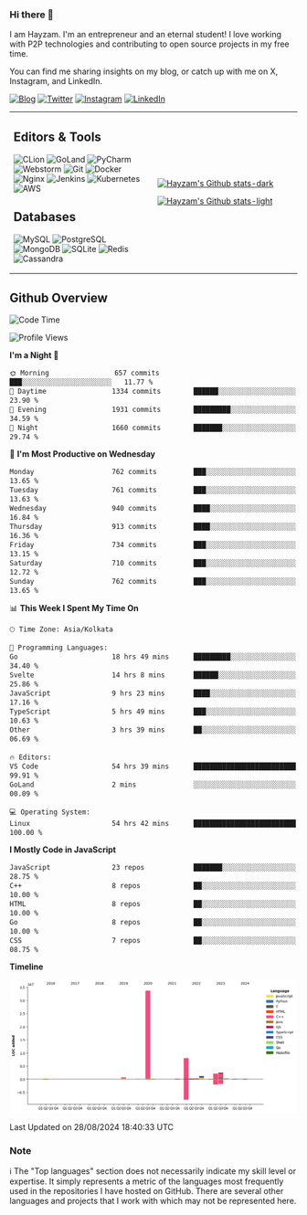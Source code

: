 ### Hi there 👋

I am Hayzam. I'm an entrepreneur and an eternal student! I love working with P2P technologies and contributing to open source projects in my free time.

You can find me sharing insights on my blog, or catch up with me on X, Instagram, and LinkedIn.

[![Blog](https://img.shields.io/badge/Blog-%2312100E.svg?&style=for-the-badge&logo=medium&logoColor=white)](https://hayzam.com)
[![Twitter](https://img.shields.io/badge/Twitter-%231DA1F2.svg?&style=for-the-badge&logo=X&logoColor=white)](https://twitter.com/hayzam_js)
[![Instagram](https://img.shields.io/badge/Instagram-%23E4405F.svg?&style=for-the-badge&logo=instagram&logoColor=white)](https://instagram.com/hayzam.ts)
[![LinkedIn](https://img.shields.io/badge/LinkedIn-%230077B5.svg?&style=for-the-badge&logo=linkedin&logoColor=white)](https://www.linkedin.com/in/hayzam-s-2b9b95139/)

<table width="100%">
<tr>
<td width="50%">

## Editors & Tools

![CLion](https://img.shields.io/badge/-CLion-000000?style=flat&logo=CLion)
![GoLand](https://img.shields.io/badge/-GoLand-000000?style=flat&logo=Goland)
![PyCharm](https://img.shields.io/badge/-PyCharm-000000?style=flat&logo=PyCharm)
![Webstorm](https://img.shields.io/badge/-WebStorm-000000?style=flat&logo=WebStorm)
![Git](https://img.shields.io/badge/-Git-000000?style=flat&logo=git)
![Docker](https://img.shields.io/badge/-Docker-000000?style=flat&logo=docker)
![Nginx](https://img.shields.io/badge/-Nginx-000000?style=flat&logo=nginx)
![Jenkins](https://img.shields.io/badge/-Jenkins-000000?style=flat&logo=jenkins)
![Kubernetes](https://img.shields.io/badge/-Kubernetes-000000?style=flat&logo=kubernetes)
![AWS](https://img.shields.io/badge/-AWS-000000?style=flat&logo=amazon-aws)

## Databases

![MySQL](https://img.shields.io/badge/-MySQL-000000?style=flat&logo=mysql)
![PostgreSQL](https://img.shields.io/badge/-PostgreSQL-000000?style=flat&logo=postgresql)
![MongoDB](https://img.shields.io/badge/-MongoDB-000000?style=flat&logo=mongodb)
![SQLite](https://img.shields.io/badge/-SQLite-000000?style=flat&logo=sqlite)
![Redis](https://img.shields.io/badge/-Redis-000000?style=flat&logo=redis)
![Cassandra](https://img.shields.io/badge/-Cassandra-000000?style=flat&logo=apache-cassandra)
</div>

<td width="50%">
 
[![Hayzam's Github stats-dark](https://github-readme-stats.vercel.app/api?username=hayzamjs&show_icons=true&theme=dark#gh-dark-mode-only)](https://github.com/anuraghazra/github-readme-stats#gh-dark-mode-only)
 
[![Hayzam's Github stats-light](https://github-readme-stats.vercel.app/api?username=hayzamjs&show_icons=true&theme=default#gh-light-mode-only)](https://github.com/anuraghazra/github-readme-stats#gh-light-mode-only)

</td>
</tr>
</table>
 
## Github Overview


<!--START_SECTION:waka-->
![Code Time](http://img.shields.io/badge/Code%20Time-1%2C020%20hrs%2059%20mins-blue)

![Profile Views](http://img.shields.io/badge/Profile%20Views-0-blue)

**I'm a Night 🦉** 

```text
🌞 Morning                657 commits         ███░░░░░░░░░░░░░░░░░░░░░░   11.77 % 
🌆 Daytime                1334 commits        ██████░░░░░░░░░░░░░░░░░░░   23.90 % 
🌃 Evening                1931 commits        █████████░░░░░░░░░░░░░░░░   34.59 % 
🌙 Night                  1660 commits        ███████░░░░░░░░░░░░░░░░░░   29.74 % 
```
📅 **I'm Most Productive on Wednesday** 

```text
Monday                   762 commits         ███░░░░░░░░░░░░░░░░░░░░░░   13.65 % 
Tuesday                  761 commits         ███░░░░░░░░░░░░░░░░░░░░░░   13.63 % 
Wednesday                940 commits         ████░░░░░░░░░░░░░░░░░░░░░   16.84 % 
Thursday                 913 commits         ████░░░░░░░░░░░░░░░░░░░░░   16.36 % 
Friday                   734 commits         ███░░░░░░░░░░░░░░░░░░░░░░   13.15 % 
Saturday                 710 commits         ███░░░░░░░░░░░░░░░░░░░░░░   12.72 % 
Sunday                   762 commits         ███░░░░░░░░░░░░░░░░░░░░░░   13.65 % 
```


📊 **This Week I Spent My Time On** 

```text
🕑︎ Time Zone: Asia/Kolkata

💬 Programming Languages: 
Go                       18 hrs 49 mins      █████████░░░░░░░░░░░░░░░░   34.40 % 
Svelte                   14 hrs 8 mins       ██████░░░░░░░░░░░░░░░░░░░   25.86 % 
JavaScript               9 hrs 23 mins       ████░░░░░░░░░░░░░░░░░░░░░   17.16 % 
TypeScript               5 hrs 49 mins       ███░░░░░░░░░░░░░░░░░░░░░░   10.63 % 
Other                    3 hrs 39 mins       ██░░░░░░░░░░░░░░░░░░░░░░░   06.69 % 

🔥 Editors: 
VS Code                  54 hrs 39 mins      █████████████████████████   99.91 % 
GoLand                   2 mins              ░░░░░░░░░░░░░░░░░░░░░░░░░   00.09 % 

💻 Operating System: 
Linux                    54 hrs 42 mins      █████████████████████████   100.00 % 
```

**I Mostly Code in JavaScript** 

```text
JavaScript               23 repos            ███████░░░░░░░░░░░░░░░░░░   28.75 % 
C++                      8 repos             ██░░░░░░░░░░░░░░░░░░░░░░░   10.00 % 
HTML                     8 repos             ██░░░░░░░░░░░░░░░░░░░░░░░   10.00 % 
Go                       8 repos             ██░░░░░░░░░░░░░░░░░░░░░░░   10.00 % 
CSS                      7 repos             ██░░░░░░░░░░░░░░░░░░░░░░░   08.75 % 
```



**Timeline**

![Lines of Code chart](https://raw.githubusercontent.com/hayzamjs/hayzamjs/main/assets/bar_graph.png)


 Last Updated on 28/08/2024 18:40:33 UTC
<!--END_SECTION:waka-->


### Note 

:information_source: The "Top languages" section does not necessarily indicate my skill level or expertise. It simply represents a metric of the languages most frequently used in the repositories I have hosted on GitHub. There are several other languages and projects that I work with which may not be represented here. 

